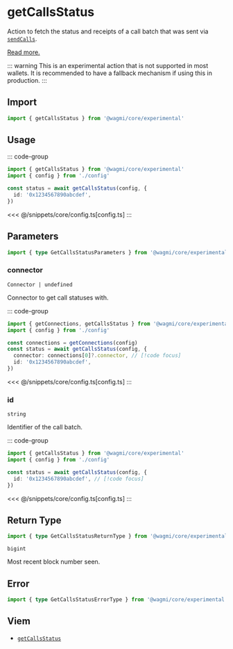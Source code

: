 

# getCallsStatus

Action to fetch the status and receipts of a call batch that was sent via [`sendCalls`](/core/api/actions/sendCalls).

[Read more.](https://github.com/ethereum/EIPs/blob/1663ea2e7a683285f977eda51c32cec86553f585/EIPS/eip-5792.md#wallet_getcallsstatus)

::: warning
This is an experimental action that is not supported in most wallets. It is recommended to have a fallback mechanism if using this in production.
:::

## Import

```ts
import { getCallsStatus } from '@wagmi/core/experimental'
```

## Usage

::: code-group
```ts [index.ts]
import { getCallsStatus } from '@wagmi/core/experimental'
import { config } from './config'

const status = await getCallsStatus(config, {
  id: '0x1234567890abcdef',
})
```
<<< @/snippets/core/config.ts[config.ts]
:::

## Parameters

```ts
import { type GetCallsStatusParameters } from '@wagmi/core/experimental'
```

### connector

`Connector | undefined`

Connector to get call statuses with.

::: code-group
```ts [index.ts]
import { getConnections, getCallsStatus } from '@wagmi/core/experimental'
import { config } from './config'

const connections = getConnections(config)
const status = await getCallsStatus(config, {
  connector: connections[0]?.connector, // [!code focus]
  id: '0x1234567890abcdef',
})
```
<<< @/snippets/core/config.ts[config.ts]
:::

### id

`string`

Identifier of the call batch.

::: code-group
```ts [index.ts]
import { getCallsStatus } from '@wagmi/core/experimental'
import { config } from './config'

const status = await getCallsStatus(config, {
  id: '0x1234567890abcdef', // [!code focus]
})
```
<<< @/snippets/core/config.ts[config.ts]
:::

## Return Type

```ts
import { type GetCallsStatusReturnType } from '@wagmi/core/experimental'
```

`bigint`

Most recent block number seen.

## Error

```ts
import { type GetCallsStatusErrorType } from '@wagmi/core/experimental'
```

<!--@include: @shared/query-imports.md-->

## Viem

- [`getCallsStatus`](https://viem.sh/experimental/eip5792/getCallsStatus)
